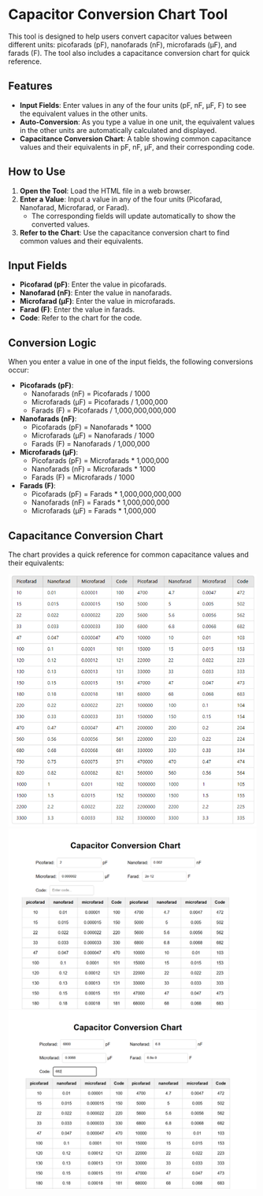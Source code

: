 # Capacitor Conversion Chart Tool

This tool is designed to help users convert capacitor values between different units: picofarads (pF), nanofarads (nF), microfarads (µF), and farads (F). The tool also includes a capacitance conversion chart for quick reference.

## Features

-   **Input Fields**: Enter values in any of the four units (pF, nF, µF, F) to see the equivalent values in the other units.
-   **Auto-Conversion**: As you type a value in one unit, the equivalent values in the other units are automatically calculated and displayed.
-   **Capacitance Conversion Chart**: A table showing common capacitance values and their equivalents in pF, nF, µF, and their corresponding code.

## How to Use

1.  **Open the Tool**: Load the HTML file in a web browser.
2.  **Enter a Value**: Input a value in any of the four units (Picofarad, Nanofarad, Microfarad, or Farad).
    -   The corresponding fields will update automatically to show the converted values.
3.  **Refer to the Chart**: Use the capacitance conversion chart to find common values and their equivalents.

## Input Fields

-   **Picofarad (pF)**: Enter the value in picofarads.
-   **Nanofarad (nF)**: Enter the value in nanofarads.
-   **Microfarad (µF)**: Enter the value in microfarads.
-   **Farad (F)**: Enter the value in farads.
-   **Code**: Refer to the chart for the code.

## Conversion Logic

When you enter a value in one of the input fields, the following conversions occur:

-   **Picofarads (pF)**:
    -   Nanofarads (nF) = Picofarads / 1000
    -   Microfarads (µF) = Picofarads / 1,000,000
    -   Farads (F) = Picofarads / 1,000,000,000,000
-   **Nanofarads (nF)**:
    -   Picofarads (pF) = Nanofarads * 1000
    -   Microfarads (µF) = Nanofarads / 1000
    -   Farads (F) = Nanofarads / 1,000,000
-   **Microfarads (µF)**:
    -   Picofarads (pF) = Microfarads * 1,000,000
    -   Nanofarads (nF) = Microfarads * 1000
    -   Farads (F) = Microfarads / 1000
-   **Farads (F)**:
    -   Picofarads (pF) = Farads * 1,000,000,000,000
    -   Nanofarads (nF) = Farads * 1,000,000,000
    -   Microfarads (µF) = Farads * 1,000,000

## Capacitance Conversion Chart

The chart provides a quick reference for common capacitance values and their equivalents:

![Project demo 1](./assets/1.png)
![Project demo 1](./assets/2.png)
![Project demo 1](./assets/3.png)